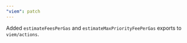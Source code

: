 ```yaml
---
"viem": patch
---
```


Added `estimateFeesPerGas` and `estimateMaxPriorityFeePerGas` exports to `viem/actions`.
